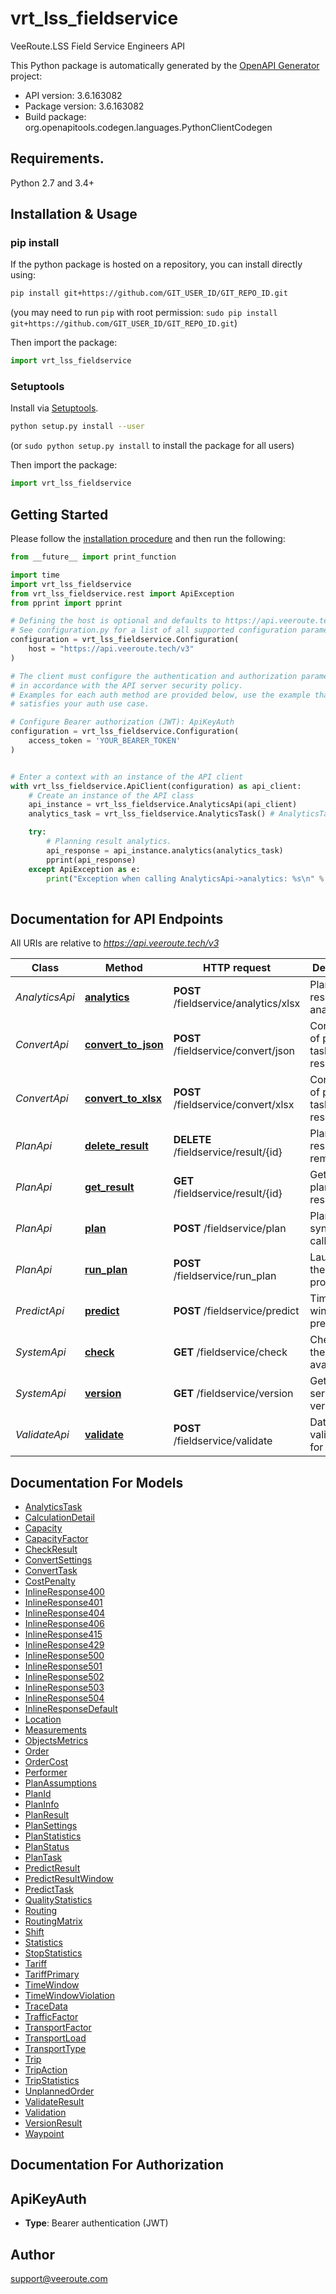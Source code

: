 # vrt_lss_fieldservice
VeeRoute.LSS Field Service Engineers API

This Python package is automatically generated by the [OpenAPI Generator](https://openapi-generator.tech) project:

- API version: 3.6.163082
- Package version: 3.6.163082
- Build package: org.openapitools.codegen.languages.PythonClientCodegen

## Requirements.

Python 2.7 and 3.4+

## Installation & Usage
### pip install

If the python package is hosted on a repository, you can install directly using:

```sh
pip install git+https://github.com/GIT_USER_ID/GIT_REPO_ID.git
```
(you may need to run `pip` with root permission: `sudo pip install git+https://github.com/GIT_USER_ID/GIT_REPO_ID.git`)

Then import the package:
```python
import vrt_lss_fieldservice
```

### Setuptools

Install via [Setuptools](http://pypi.python.org/pypi/setuptools).

```sh
python setup.py install --user
```
(or `sudo python setup.py install` to install the package for all users)

Then import the package:
```python
import vrt_lss_fieldservice
```

## Getting Started

Please follow the [installation procedure](#installation--usage) and then run the following:

```python
from __future__ import print_function

import time
import vrt_lss_fieldservice
from vrt_lss_fieldservice.rest import ApiException
from pprint import pprint

# Defining the host is optional and defaults to https://api.veeroute.tech/v3
# See configuration.py for a list of all supported configuration parameters.
configuration = vrt_lss_fieldservice.Configuration(
    host = "https://api.veeroute.tech/v3"
)

# The client must configure the authentication and authorization parameters
# in accordance with the API server security policy.
# Examples for each auth method are provided below, use the example that
# satisfies your auth use case.

# Configure Bearer authorization (JWT): ApiKeyAuth
configuration = vrt_lss_fieldservice.Configuration(
    access_token = 'YOUR_BEARER_TOKEN'
)


# Enter a context with an instance of the API client
with vrt_lss_fieldservice.ApiClient(configuration) as api_client:
    # Create an instance of the API class
    api_instance = vrt_lss_fieldservice.AnalyticsApi(api_client)
    analytics_task = vrt_lss_fieldservice.AnalyticsTask() # AnalyticsTask | Request for analytics.

    try:
        # Planning result analytics.
        api_response = api_instance.analytics(analytics_task)
        pprint(api_response)
    except ApiException as e:
        print("Exception when calling AnalyticsApi->analytics: %s\n" % e)
    
```

## Documentation for API Endpoints

All URIs are relative to *https://api.veeroute.tech/v3*

Class | Method | HTTP request | Description
------------ | ------------- | ------------- | -------------
*AnalyticsApi* | [**analytics**](docs/AnalyticsApi.md#analytics) | **POST** /fieldservice/analytics/xlsx | Planning result analytics.
*ConvertApi* | [**convert_to_json**](docs/ConvertApi.md#convert_to_json) | **POST** /fieldservice/convert/json | Conversion of planning task and result.
*ConvertApi* | [**convert_to_xlsx**](docs/ConvertApi.md#convert_to_xlsx) | **POST** /fieldservice/convert/xlsx | Conversion of planning task and result.
*PlanApi* | [**delete_result**](docs/PlanApi.md#delete_result) | **DELETE** /fieldservice/result/{id} | Planning result removal.
*PlanApi* | [**get_result**](docs/PlanApi.md#get_result) | **GET** /fieldservice/result/{id} | Getting the planning result.
*PlanApi* | [**plan**](docs/PlanApi.md#plan) | **POST** /fieldservice/plan | Planning, synchronous call.
*PlanApi* | [**run_plan**](docs/PlanApi.md#run_plan) | **POST** /fieldservice/run_plan | Launching the planning process.
*PredictApi* | [**predict**](docs/PredictApi.md#predict) | **POST** /fieldservice/predict | Time window prediction.
*SystemApi* | [**check**](docs/SystemApi.md#check) | **GET** /fieldservice/check | Checking the service availability.
*SystemApi* | [**version**](docs/SystemApi.md#version) | **GET** /fieldservice/version | Getting the service version.
*ValidateApi* | [**validate**](docs/ValidateApi.md#validate) | **POST** /fieldservice/validate | Data validation for planning.


## Documentation For Models

 - [AnalyticsTask](docs/AnalyticsTask.md)
 - [CalculationDetail](docs/CalculationDetail.md)
 - [Capacity](docs/Capacity.md)
 - [CapacityFactor](docs/CapacityFactor.md)
 - [CheckResult](docs/CheckResult.md)
 - [ConvertSettings](docs/ConvertSettings.md)
 - [ConvertTask](docs/ConvertTask.md)
 - [CostPenalty](docs/CostPenalty.md)
 - [InlineResponse400](docs/InlineResponse400.md)
 - [InlineResponse401](docs/InlineResponse401.md)
 - [InlineResponse404](docs/InlineResponse404.md)
 - [InlineResponse406](docs/InlineResponse406.md)
 - [InlineResponse415](docs/InlineResponse415.md)
 - [InlineResponse429](docs/InlineResponse429.md)
 - [InlineResponse500](docs/InlineResponse500.md)
 - [InlineResponse501](docs/InlineResponse501.md)
 - [InlineResponse502](docs/InlineResponse502.md)
 - [InlineResponse503](docs/InlineResponse503.md)
 - [InlineResponse504](docs/InlineResponse504.md)
 - [InlineResponseDefault](docs/InlineResponseDefault.md)
 - [Location](docs/Location.md)
 - [Measurements](docs/Measurements.md)
 - [ObjectsMetrics](docs/ObjectsMetrics.md)
 - [Order](docs/Order.md)
 - [OrderCost](docs/OrderCost.md)
 - [Performer](docs/Performer.md)
 - [PlanAssumptions](docs/PlanAssumptions.md)
 - [PlanId](docs/PlanId.md)
 - [PlanInfo](docs/PlanInfo.md)
 - [PlanResult](docs/PlanResult.md)
 - [PlanSettings](docs/PlanSettings.md)
 - [PlanStatistics](docs/PlanStatistics.md)
 - [PlanStatus](docs/PlanStatus.md)
 - [PlanTask](docs/PlanTask.md)
 - [PredictResult](docs/PredictResult.md)
 - [PredictResultWindow](docs/PredictResultWindow.md)
 - [PredictTask](docs/PredictTask.md)
 - [QualityStatistics](docs/QualityStatistics.md)
 - [Routing](docs/Routing.md)
 - [RoutingMatrix](docs/RoutingMatrix.md)
 - [Shift](docs/Shift.md)
 - [Statistics](docs/Statistics.md)
 - [StopStatistics](docs/StopStatistics.md)
 - [Tariff](docs/Tariff.md)
 - [TariffPrimary](docs/TariffPrimary.md)
 - [TimeWindow](docs/TimeWindow.md)
 - [TimeWindowViolation](docs/TimeWindowViolation.md)
 - [TraceData](docs/TraceData.md)
 - [TrafficFactor](docs/TrafficFactor.md)
 - [TransportFactor](docs/TransportFactor.md)
 - [TransportLoad](docs/TransportLoad.md)
 - [TransportType](docs/TransportType.md)
 - [Trip](docs/Trip.md)
 - [TripAction](docs/TripAction.md)
 - [TripStatistics](docs/TripStatistics.md)
 - [UnplannedOrder](docs/UnplannedOrder.md)
 - [ValidateResult](docs/ValidateResult.md)
 - [Validation](docs/Validation.md)
 - [VersionResult](docs/VersionResult.md)
 - [Waypoint](docs/Waypoint.md)


## Documentation For Authorization


## ApiKeyAuth

- **Type**: Bearer authentication (JWT)


## Author

support@veeroute.com


